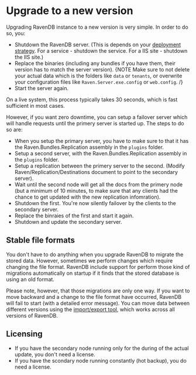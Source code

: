 ﻿# Upgrade to a new version

Upgrading RavenDB instance to a new version is very simple. In order to do so, you:

- Shutdown the RavenDB server. (This is depends on your [deployment strategy](../deployment). For a service - shutdown the service. For a IIS site - shutdown the IIS site.)
- Replace the binaries (including any bundles if you have them, their version has to match the server version).
{NOTE Make sure to not delete your actual data which is the folders like `data` or `tenants`, or overwrite your configuration files like `Raven.Server.exe.config` or `web.config`. /}
- Start the server again.

On a live system, this process typically takes 30 seconds, which is fast sufficient in most cases.

However, if you want zero downtime, you can setup a failover server which will handle requests until the primery server is started up. The steps to do so are:

- When you setup the primary server, you have to make sure to that it has the Raven.Bundles.Replication assembly in the `plugins` folder.
- Setup a second server, with the Raven.Bundles.Replication assembly in the `plugins` folder.
- Setup a replication between the primery server to the second. (Modify Raven/Replication/Destinations document to point to the secondary server).
- Wait until the second node will get all the docs from the primery node (but a minimum of 10 minutes, to make sure that any clients had the chance to get updated with the new replication infomration).
- Shutdown the first. You're now silently failover by the clients to the secondary server.
- Replace the binraies of the first and start it again.
- Shutdown and update the secondary server.

## Stable file formats

You don't have to do anything when you upgrade RavenDB to migrate the stored data. However, sometimes we perform changes which require changing the file format. RavenDB include support for perform those kind of migrations automatically on startup if it finds that the stored database is using an old format.

Please note, however, that those migrations are only one way. If you want to move backward and a change to the file format have occurred, RavenDB will fail to start (with a detailed error message). You can move data between different versions using the [import/export tool](export-import), which works across all versions of RavenDB.

## Licensing

- If you have the secondary node running only for the during of the actual update, you don't need a license.
- If you have the scondary node running constantly (hot backup), you do need a license.
